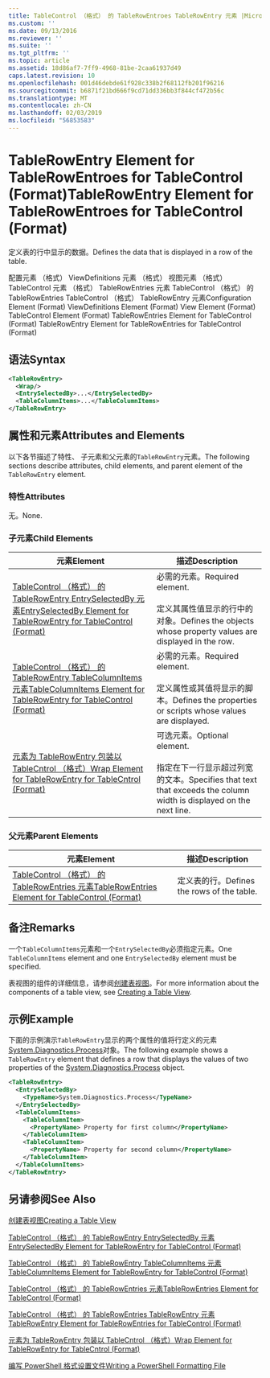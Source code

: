 ```yaml
---
title: TableControl （格式） 的 TableRowEntroes TableRowEntry 元素 |Microsoft Docs
ms.custom: ''
ms.date: 09/13/2016
ms.reviewer: ''
ms.suite: ''
ms.tgt_pltfrm: ''
ms.topic: article
ms.assetid: 18d86af7-7ff9-4968-81be-2caa61937d49
caps.latest.revision: 10
ms.openlocfilehash: 001d46debde61f928c338b2f68112fb201f96216
ms.sourcegitcommit: b6871f21bd666f9cd71dd336bb3f844cf472b56c
ms.translationtype: MT
ms.contentlocale: zh-CN
ms.lasthandoff: 02/03/2019
ms.locfileid: "56853583"
---
```

# <a name="tablerowentry-element-for-tablerowentroes-for-tablecontrol-format"></a><span data-ttu-id="fd7c7-102">TableRowEntry Element for TableRowEntroes for TableControl (Format)</span><span class="sxs-lookup"><span data-stu-id="fd7c7-102">TableRowEntry Element for TableRowEntroes for TableControl (Format)</span></span>

<span data-ttu-id="fd7c7-103">定义表的行中显示的数据。</span><span class="sxs-lookup"><span data-stu-id="fd7c7-103">Defines the data that is displayed in a row of the table.</span></span>

<span data-ttu-id="fd7c7-104">配置元素 （格式） ViewDefinitions 元素 （格式） 视图元素 （格式） TableControl 元素 （格式） TableRowEntries 元素 TableControl （格式） 的 TableRowEntries TableControl （格式） TableRowEntry 元素</span><span class="sxs-lookup"><span data-stu-id="fd7c7-104">Configuration Element (Format) ViewDefinitions Element (Format) View Element (Format) TableControl Element (Format) TableRowEntries Element for TableControl (Format) TableRowEntry Element for TableRowEntries for TableControl (Format)</span></span>

## <a name="syntax"></a><span data-ttu-id="fd7c7-105">语法</span><span class="sxs-lookup"><span data-stu-id="fd7c7-105">Syntax</span></span>

```xml
<TableRowEntry>
  <Wrap/>
  <EntrySelectedBy>...</EntrySelectedBy>
  <TableColumnItems>...</TableColumnItems>
</TableRowEntry>
```

## <a name="attributes-and-elements"></a><span data-ttu-id="fd7c7-106">属性和元素</span><span class="sxs-lookup"><span data-stu-id="fd7c7-106">Attributes and Elements</span></span>

<span data-ttu-id="fd7c7-107">以下各节描述了特性、 子元素和父元素的`TableRowEntry`元素。</span><span class="sxs-lookup"><span data-stu-id="fd7c7-107">The following sections describe attributes, child elements, and parent element of the `TableRowEntry` element.</span></span>

### <a name="attributes"></a><span data-ttu-id="fd7c7-108">特性</span><span class="sxs-lookup"><span data-stu-id="fd7c7-108">Attributes</span></span>

<span data-ttu-id="fd7c7-109">无。</span><span class="sxs-lookup"><span data-stu-id="fd7c7-109">None.</span></span>

### <a name="child-elements"></a><span data-ttu-id="fd7c7-110">子元素</span><span class="sxs-lookup"><span data-stu-id="fd7c7-110">Child Elements</span></span>

|<span data-ttu-id="fd7c7-111">元素</span><span class="sxs-lookup"><span data-stu-id="fd7c7-111">Element</span></span>|<span data-ttu-id="fd7c7-112">描述</span><span class="sxs-lookup"><span data-stu-id="fd7c7-112">Description</span></span>|
|-------------|-----------------|
|[<span data-ttu-id="fd7c7-113">TableControl （格式） 的 TableRowEntry EntrySelectedBy 元素</span><span class="sxs-lookup"><span data-stu-id="fd7c7-113">EntrySelectedBy Element for TableRowEntry for TableControl (Format)</span></span>](./entryselectedby-element-for-tablerowentry-for-tablecontrol-format.md)|<span data-ttu-id="fd7c7-114">必需的元素。</span><span class="sxs-lookup"><span data-stu-id="fd7c7-114">Required element.</span></span><br /><br /> <span data-ttu-id="fd7c7-115">定义其属性值显示的行中的对象。</span><span class="sxs-lookup"><span data-stu-id="fd7c7-115">Defines the objects whose property values are displayed in the row.</span></span>|
|[<span data-ttu-id="fd7c7-116">TableControl （格式） 的 TableRowEntry TableColumnItems 元素</span><span class="sxs-lookup"><span data-stu-id="fd7c7-116">TableColumnItems Element for TableRowEntry for TableControl (Format)</span></span>](./tablecolumnitems-element-for-tablerowentry-for-tablecontrol-format.md)|<span data-ttu-id="fd7c7-117">必需的元素。</span><span class="sxs-lookup"><span data-stu-id="fd7c7-117">Required element.</span></span><br /><br /> <span data-ttu-id="fd7c7-118">定义属性或其值将显示的脚本。</span><span class="sxs-lookup"><span data-stu-id="fd7c7-118">Defines the properties or scripts whose values are displayed.</span></span>|
|[<span data-ttu-id="fd7c7-119">元素为 TableRowEntry 包装以 TableCntrol （格式）</span><span class="sxs-lookup"><span data-stu-id="fd7c7-119">Wrap Element for TableRowEntry for TableCntrol (Format)</span></span>](./wrap-element-for-tablerowentry-for-tablecontrl-format.md)|<span data-ttu-id="fd7c7-120">可选元素。</span><span class="sxs-lookup"><span data-stu-id="fd7c7-120">Optional element.</span></span><br /><br /> <span data-ttu-id="fd7c7-121">指定在下一行显示超过列宽的文本。</span><span class="sxs-lookup"><span data-stu-id="fd7c7-121">Specifies that text that exceeds the column width is displayed on the next line.</span></span>|

### <a name="parent-elements"></a><span data-ttu-id="fd7c7-122">父元素</span><span class="sxs-lookup"><span data-stu-id="fd7c7-122">Parent Elements</span></span>

|<span data-ttu-id="fd7c7-123">元素</span><span class="sxs-lookup"><span data-stu-id="fd7c7-123">Element</span></span>|<span data-ttu-id="fd7c7-124">描述</span><span class="sxs-lookup"><span data-stu-id="fd7c7-124">Description</span></span>|
|-------------|-----------------|
|[<span data-ttu-id="fd7c7-125">TableControl （格式） 的 TableRowEntries 元素</span><span class="sxs-lookup"><span data-stu-id="fd7c7-125">TableRowEntries Element for TableControl (Format)</span></span>](./tablerowentries-element-for-tablecontrol-format.md)|<span data-ttu-id="fd7c7-126">定义表的行。</span><span class="sxs-lookup"><span data-stu-id="fd7c7-126">Defines the rows of the table.</span></span>|

## <a name="remarks"></a><span data-ttu-id="fd7c7-127">备注</span><span class="sxs-lookup"><span data-stu-id="fd7c7-127">Remarks</span></span>

<span data-ttu-id="fd7c7-128">一个`TableColumnItems`元素和一个`EntrySelectedBy`必须指定元素。</span><span class="sxs-lookup"><span data-stu-id="fd7c7-128">One `TableColumnItems` element and one `EntrySelectedBy` element must be specified.</span></span>

<span data-ttu-id="fd7c7-129">表视图的组件的详细信息，请参阅[创建表视图](./creating-a-table-view.md)。</span><span class="sxs-lookup"><span data-stu-id="fd7c7-129">For more information about the components of a table view, see [Creating a Table View](./creating-a-table-view.md).</span></span>

## <a name="example"></a><span data-ttu-id="fd7c7-130">示例</span><span class="sxs-lookup"><span data-stu-id="fd7c7-130">Example</span></span>

<span data-ttu-id="fd7c7-131">下面的示例演示`TableRowEntry`显示的两个属性的值将行定义的元素[System.Diagnostics.Process](/dotnet/api/System.Diagnostics.Process)对象。</span><span class="sxs-lookup"><span data-stu-id="fd7c7-131">The following example shows a `TableRowEntry` element that defines a row that displays the values of two properties of the [System.Diagnostics.Process](/dotnet/api/System.Diagnostics.Process) object.</span></span>

```xml
<TableRowEntry>
  <EntrySelectedBy>
    <TypeName>System.Diagnostics.Process</TypeName>
  </EntrySelectedBy>
  <TableColumnItems>
    <TableColumnItem>
      <PropertyName> Property for first column</PropertyName>
    </TableColumnItem>
    <TableColumnItem>
      <PropertyName> Property for second column</PropertyName>
    </TableColumnItem>
  </TableColumnItems>
</TableRowEntry>
```

## <a name="see-also"></a><span data-ttu-id="fd7c7-132">另请参阅</span><span class="sxs-lookup"><span data-stu-id="fd7c7-132">See Also</span></span>

[<span data-ttu-id="fd7c7-133">创建表视图</span><span class="sxs-lookup"><span data-stu-id="fd7c7-133">Creating a Table View</span></span>](./creating-a-table-view.md)

[<span data-ttu-id="fd7c7-134">TableControl （格式） 的 TableRowEntry EntrySelectedBy 元素</span><span class="sxs-lookup"><span data-stu-id="fd7c7-134">EntrySelectedBy Element for TableRowEntry for TableControl (Format)</span></span>](./entryselectedby-element-for-tablerowentry-for-tablecontrol-format.md)

[<span data-ttu-id="fd7c7-135">TableControl （格式） 的 TableRowEntry TableColumnItems 元素</span><span class="sxs-lookup"><span data-stu-id="fd7c7-135">TableColumnItems Element for TableRowEntry for TableControl (Format)</span></span>](./tablecolumnitems-element-for-tablerowentry-for-tablecontrol-format.md)

[<span data-ttu-id="fd7c7-136">TableControl （格式） 的 TableRowEntries 元素</span><span class="sxs-lookup"><span data-stu-id="fd7c7-136">TableRowEntries Element for TableControl (Format)</span></span>](./tablerowentries-element-for-tablecontrol-format.md)

[<span data-ttu-id="fd7c7-137">TableControl （格式） 的 TableRowEntries TableRowEntry 元素</span><span class="sxs-lookup"><span data-stu-id="fd7c7-137">TableRowEntry Element for TableRowEntries for TableControl (Format)</span></span>](./tablerowentry-element-for-tablerowentroes-for-tablecontrol-format.md)

[<span data-ttu-id="fd7c7-138">元素为 TableRowEntry 包装以 TableCntrol （格式）</span><span class="sxs-lookup"><span data-stu-id="fd7c7-138">Wrap Element for TableRowEntry for TableCntrol (Format)</span></span>](./wrap-element-for-tablerowentry-for-tablecontrl-format.md)

[<span data-ttu-id="fd7c7-139">编写 PowerShell 格式设置文件</span><span class="sxs-lookup"><span data-stu-id="fd7c7-139">Writing a PowerShell Formatting File</span></span>](./writing-a-powershell-formatting-file.md)
